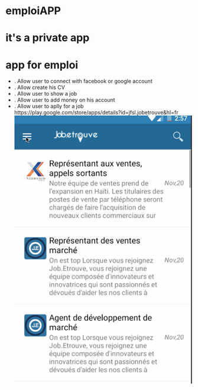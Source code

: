 # emploiAPP
<h1>it's a private app<h1>
<h1>app for emploi</h1>
<ul>
  <li> . Allow user to connect with facebook or google account</li>
  <li> . Allow create his CV</li>
  <li> . Allow user to show a job</li>
  <li> . Allow user to add money on his account</li>
  <li> . Allow user to aplly for a job</li>
</lu>
https://play.google.com/store/apps/details?id=jfsl.jobetrouve&hl=fr
<img src="jobetouve.gif"/>
